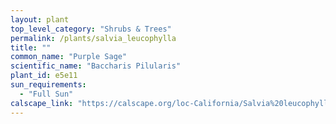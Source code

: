 ```yaml
---
layout: plant                                                              
top_level_category: "Shrubs & Trees"
permalink: /plants/salvia_leucophylla
title: ""
common_name: "Purple Sage"
scientific_name: "Baccharis Pilularis"
plant_id: e5e11
sun_requirements:
  - "Full Sun"
calscape_link: "https://calscape.org/loc-California/Salvia%20leucophylla(%20)"
---
```


